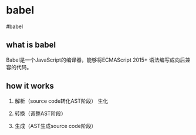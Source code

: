 # babel

#babel

## what is babel

Babel是一个JavaScript的编译器，能够将ECMAScript 2015+ 语法编写成向后兼容的代码。

## how it works

1. 解析（source code转化AST阶段）
生化 

2. 转换（调整AST阶段）
3. 生成（AST生成source code阶段）
